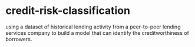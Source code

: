 # credit-risk-classification
using a dataset of historical lending activity from a peer-to-peer lending services company to build a model that can identify the creditworthiness of borrowers.
